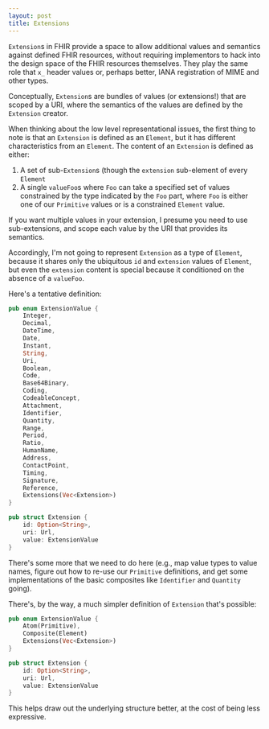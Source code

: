 ```yaml
---
layout: post
title: Extensions
---
```


`Extension`s in FHIR provide a space to allow additional values and semantics against defined FHIR resources, without requiring implementors to hack into the design space of the FHIR resources themselves. They play the same role that `x_` header values or, perhaps better, IANA registration of MIME and other types.

Conceptually, `Extension`s are bundles of values (or extensions!) that are scoped by a URI, where the semantics of the values are defined by the `Extension` creator.

When thinking about the low level representational issues, the first thing to note is that an `Extension` is defined as an `Element`, but it has different characteristics from an `Element`. The content of an `Extension` is defined as either:

1. A set of sub-`Extension`s (though the `extension` sub-element of every `Element`
2. A single `valueFoo`s where `Foo` can take a specified set of values constrained by the type indicated by the `Foo` part, where `Foo` is either one of our `Primitive` values or is a constrained `Element` value.

If you want multiple values in your extension, I presume you need to use sub-extensions, and scope each value by the URI that provides its semantics.

Accordingly, I'm not going to represent `Extension` as a type of `Element`, because it shares only the ubiquitous `id` and `extension` values of `Element`, but even the `extension` content is special because it conditioned on the absence of a `valueFoo`.

Here's a tentative definition:

```rust
pub enum ExtensionValue {
	Integer,
	Decimal,
	DateTime,
	Date,
	Instant,
	String,
	Uri,
	Boolean,
	Code,
	Base64Binary,
	Coding,
	CodeableConcept,
	Attachment,
	Identifier,
	Quantity,
	Range,
	Period,
	Ratio,
	HumanName,
	Address,
	ContactPoint,
	Timing,
	Signature,
	Reference,
	Extensions(Vec<Extension>) 
}

pub struct Extension {
	id: Option<String>,
	uri: Url,
	value: ExtensionValue
}
```

There's some more that we need to do here (e.g., map value types to value names, figure out how to re-use our `Primitive` definitions, and get some implementations of the basic composites like `Identifier` and `Quantity` going).

There's, by the way, a much simpler definition of `Extension` that's possible:


```rust
pub enum ExtensionValue {
	Atom(Primitive),
	Composite(Element)
	Extensions(Vec<Extension>) 
}

pub struct Extension {
	id: Option<String>,
	uri: Url,
	value: ExtensionValue
}
```

This helps draw out the underlying structure better, at the cost of being less expressive.